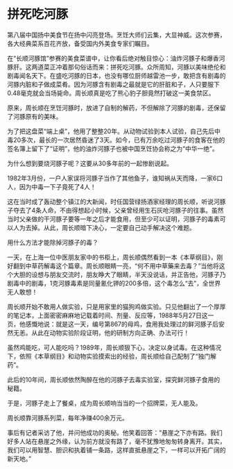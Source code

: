 # 拼死吃河豚

第八届中国扬中美食节在扬中闪亮登场。烹饪大师们云集，大显神威。这次参赛，各大经典菜系百花齐放，备受国内外美食专家们瞩目。 

在“长顺河豚馆”参赛的美食菜谱中，让你看后绝对触目惊心：油炸河豚子和爆香河豚肝。这两道菜正冲着那句俗话而来：拼死吃河豚。众所周知，河豚以美味绝伦和剧毒闻名天下。在盛吃河豚的日本，也没有哪位厨师越雷池一步，敢把含有剧毒的河豚内脏和子做成菜肴。因为河豚含有剧毒之最就是它的肝脏和子，人只要服下0.48毫克就会当场毙命。周长顺真是吃了熊心豹子胆竟然打破这一美食禁区。 

原来，周长顺在烹饪河豚时，放进了自制的解药，不但解除了河豚的剧毒，还保留了河豚原有的美味。 

为了把这盘菜“端上桌”，他用了整整20年。从动物试验到本人试验，自己先后中毒20多次，最长的一次居然昏迷了3天。如今，已有万余吃过河豚子的食客在他的签名簿上留下了“证明”，他的油炸河豚子也被中国烹饪协会称之为“中华一绝”。 

为什么想到要烧河豚子呢？这要从30多年前的一起惨剧说起。 

1982年3月份，一户人家误将河豚子当作了其他鱼子，谁知祸从天而降，一家6口人，因为中毒一下子竟死了4人！ 

这在当时成了轰动整个镇江的大新闻，时任国营绿扬酒家经理的周长顺，听说河豚子夺去了4条人命，不由得想起小时候，父亲曾经用生石灰呛河豚子的往事。虽然当时父亲做的干河豚子要等一年之后才能食用，但至少可以证明，河豚子的毒素可以人为去掉。从此，周长顺暗下决心，一定要自己动手解决这个难题。 

用什么方法才能除掉河豚子的毒？ 

一天，在上海一位中医朋友家中的书柜上，周长顺偶然看到一本《本草纲目》，刚好翻到中草药解毒这个篇章。周长顺眼睛一亮，“何不用中草藥来去毒？”当他将这个大胆的设想与朋友交流时，朋友睁大了眼睛，半天没说话，并正告他，河豚子乃剧毒中的剧毒，1克河豚毒素是同量氰化钾的200多倍，这个毒怎么“去”，全世界无人敢想！ 

周长顺开始不敢用人做实验，只是用家里的猫狗鸡做实验。只见他翻出了一个厚厚的笔记本，上面密密麻麻地记载着时间、剂量、反应等，1988年5月27日这一页，他感慨地说：就是这一天，编号第867的母鸡，食用我处理过的鲜河豚子后安然无恙。从此在动物实验阶段证明，他的研制方向正确、办法可行！ 

虽然鸡能吃，可人能吃吗？1989年，周长顺狠下心，决定以身试毒。在这种情况下，依照《本草纲目》和动物实验摸索出的经验，周长顺给自己配制了“独门解药”。 

此后的10年间，周长顺依然陶醉在他的河豚子去毒实验室，探究鲜河豚子食用的秘籍。 

于是，河豚子走上了餐桌，成为周长顺响当当的一个招牌菜，无人能及。 

周长顺靠河豚系列菜，每年净赚400余万元。 

事后有记者采访了他，并问他成功的奥秘。他笑着回答：“悬崖之下亦有路。我们好多人站在悬崖之外缘，认为前方就没有路了，毫不犹豫地匆匆转身离开。其实，我们可以用智慧、胆识和执着铺一条路，这样直抵悬崖之下，一样可以开拓广阔的新天地。”